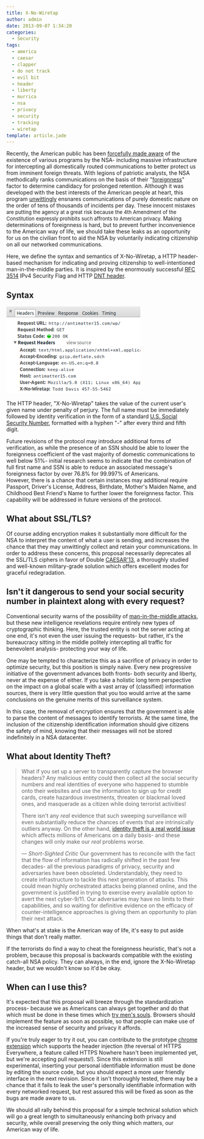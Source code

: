 ```yaml
---
title: X-No-Wiretap
author: admin
date: 2013-09-07 1:34:20
categories:
  - Security
tags: 
  - america
  - caesar
  - clapper
  - do not track
  - evil bit
  - header
  - liberty
  - murrica
  - nsa
  - privacy
  - security
  - tracking
  - wiretap
template: article.jade
---
```


Recently, the American public has been [forcefully made aware](http://www.theguardian.com/world/prism) of the existence of various programs by the NSA- including massive infrastructure for intercepting all domestically routed communications to better protect us from imminent foreign threats. With legions of patriotic analysts, the NSA methodically ranks communications on the basis of their "[foreignness](http://www.slate.com/blogs/future_tense/2013/06/06/nsa_prism_surveillance_private_data_from_google_microsoft_skype_apple_yahoo.html)" factor to determine candidacy for prolonged retention. Although it was developed with the best interests of the American people at heart, this program [unwittingly](http://www.washingtonpost.com/blogs/fact-checker/post/james-clappers-least-untruthful-statement-to-the-senate/2013/06/11/e50677a8-d2d8-11e2-a73e-826d299ff459_blog.html) ensnares communications of purely domestic nature on the order of tens of thousands of incidents per day. <span style="font-size: 13px;">These innocent mistakes are putting the agency at a great risk because the 4th Amendment of the Constitution expressly prohibits such affronts to American privacy. </span>Making determinations of foreignness is hard, but to prevent further inconvenience to the American way of life, we should take these leaks as an opportunity for us on the civilian front to aid the NSA by voluntarily indicating citizenship on all our networked communications.

Here, we define the syntax and semantics of X-No-Wiretap, a HTTP header-based mechanism for indicating and proving citizenship to well-intentioned man-in-the-middle parties. It is inspired by the enormously successful [RFC 3514](http://tools.ietf.org/html/rfc3514) IPv4 Security Flag and HTTP [DNT header](http://tools.ietf.org/html/draft-mayer-do-not-track-00).

## Syntax

[![Screenshot from 2013-08-22 21:41:06](Screenshot-from-2013-08-22-214106.png)](Screenshot-from-2013-08-22-214106.png)

The HTTP header, "X-No-Wiretap" takes the value of the current user's given name under penalty of perjury. The full name must be immediately followed by identity verification in the form of a standard [U.S. Social Security Number](http://en.wikipedia.org/wiki/Social_security_number), formatted with a hyphen "-" after every third and fifth digit.

Future revisions of the protocol may introduce additional forms of verification, as while the presence of an SSN should be able to lower the foreignness coefficient of the vast majority of domestic communications to well below 51%- initial research seems to indicate that the combination of full first name and SSN is able to reduce an associated message's foreignness factor by over 76.8% for 99.997% of Americans. However, there is a chance that certain instances may additional require Passport, Driver's License, Address, Birthdate, Mother's Maiden Name, and Childhood Best Friend's Name to further lower the foreignness factor. This capability will be addressed in future versions of the protocol.

## What about SSL/TLS?

Of course adding encryption makes it substantially more difficult for the NSA to interpret the content of what a user is sending, and increases the chance that they may unwittingly collect and retain your communications. In order to address these concerns, this proposal necessarily deprecates all the SSL/TLS ciphers in favor of Double [CAESAR'13](http://en.wikipedia.org/wiki/ROT13), a thoroughly studied and well-known military-grade solution which offers excellent modes for graceful redegradation.

## Isn't it dangerous to send your social security number in plaintext along with every request?

Conventional security warns of the possibility of [man-in-the-middle attacks](http://en.wikipedia.org/wiki/Man-in-the-middle_attack), but these new intelligence revelations require entirely new types of cryptographic thinking. Here, the trusted entity is not the server acting at one end, it's not even the user issuing the requests- but rather, it's the bureaucracy sitting in the middle politely intercepting all traffic for benevolent analysis- protecting your way of life.

One may be tempted to characterize this as a sacrifice of privacy in order to optimize security, but this position is simply naive. Every new progressive initiative of the government advances both fronts- both security and liberty, never at the expense of either. If you take a holistic long term perspective on the impact on a global scale with a vast array of (classified) information sources, there is very little question that you too would arrive at the same conclusions on the genuine merits of this surveillance system.

In this case, the removal of encryption ensures that the government is able to parse the content of messages to identify terrorists. At the same time, the inclusion of the citizenship identification information should give citizens the safety of mind, knowing that their messages will not be stored indefinitely in a NSA datacenter.

## What about Identity Theft?

> What if you set up a server to transparently capture the browser headers? Any malicious entity could then collect all the social security numbers and real identities of everyone who happened to stumble onto their websites and use the information to sign up for credit cards, create hazardous investments, threaten or blackmail loved ones, and masquerade as a citizen while doing terrorist activities!
> 
> 
> There isn't any _real_ evidence that such sweeping surveillance will even substantially reduce the chances of events that are intrinsically outliers anyway. On the other hand, [identity theft is a real world issue](http://www.wired.com/threatlevel/2010/05/lifelock-identity-theft/) which affects millions of Americans on a daily basis- and these changes will only make our _real_ problems worse.
> 
> 
> — _Short-Sighted Critic_
Our government has to reconcile with the fact that the flow of information has radically shifted in the past few decades- all the previous paradigms of privacy, security and adversaries have been obsoleted. Understandably, they need to create infrastructure to tackle this next generation of attacks. This could mean highly orchestrated attacks being planned online, and the government is justified in trying to exercise every available option to avert the next cyber-9/11\. Our adversaries may have no limits to their capabilities, and so waiting for definitive evidence on the efficacy of counter-intelligence approaches is giving them an opportunity to plan their next attack.

When what's at stake is the American way of life, it's easy to put aside things that don't really matter.

If the terrorists do find a way to cheat the foreignness heuristic, that's not a problem, because this proposal is backwards compatible with the existing catch-all NSA policy. They can always, in the end, ignore the X-No-Wiretap header, but we wouldn't know so it'd be okay.

## When can I use this?

It's expected that this proposal will breeze through the standardization process- because we as Americans can always get together and do that which must be done in these times which [try men's souls](http://en.wikipedia.org/wiki/The_American_Crisis). Browsers should implement the feature as soon as possible, so that people can make use of the increased sense of security and privacy it affords.

If you're truly eager to try it out, you can contribute to the prototype [chrome extension](https://github.com/antimatter15/x-no-wiretap) which supports the header injection (the reversal of HTTPS Everywhere, a feature called HTTPS Nowhere hasn't been implemented yet, but we're accepting pull requests!). Since this extension is still experimental, inserting your personal identifiable information must be done by editing the source code, but you should expect a more user friendly interface in the next revision. Since it isn't thoroughly tested, there may be a chance that it fails to leak the user's personally identifiable information with every networked request, but rest assured this will be fixed as soon as the bugs are made aware to us.

We should all rally behind this proposal for a simple technical solution which will go a great length to simultaneously enhancing both privacy and security, while overall preserving the only thing which matters, our American way of life.
